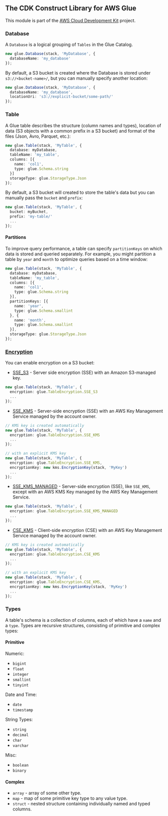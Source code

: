 ## The CDK Construct Library for AWS Glue
This module is part of the [AWS Cloud Development Kit](https://github.com/awslabs/aws-cdk) project.

### Database

A `Database` is a logical grouping of `Tables` in the Glue Catalog.

```ts
new glue.Database(stack, 'MyDatabase', {
  databaseName: 'my_database'
});
```

By default, a S3 bucket is created where the Database is stored under  `s3://<bucket-name>/`, but you can manually specify another location:

```ts
new glue.Database(stack, 'MyDatabase', {
  databaseName: 'my_database',
  locationUri: 's3://explicit-bucket/some-path/'
});
```

### Table

A Glue table describes the structure (column names and types), location of data (S3 objects with a common prefix in a S3 bucket) and format of the files (Json, Avro, Parquet, etc.):

```ts
new glue.Table(stack, 'MyTable', {
  database: myDatabase,
  tableName: 'my_table',
  columns: [{
    name: 'col1',
    type: glue.Schema.string
  }]
  storageType: glue.StorageType.Json
});
```

By default, a S3 bucket will created to store the table's data but you can manually pass the `bucket` and `prefix`:

```ts
new glue.Table(stack, 'MyTable', {
  bucket: myBucket,
  prefix: 'my-table/'
  ...
});
```

#### Partitions

To improve query performance, a table can specify `partitionKeys` on which data is stored and queried separately. For example, you might partition a table by `year` and `month` to optimize queries based on a time window:

```ts
new glue.Table(stack, 'MyTable', {
  database: myDatabase,
  tableName: 'my_table',
  columns: [{
    name: 'col1',
    type: glue.Schema.string
  }],
  partitionKeys: [{
    name: 'year',
    type: glue.Schema.smallint
  }, {
    name: 'month',
    type: glue.Schema.smallint
  }],
  storageType: glue.StorageType.Json
});
```

### [Encryption](https://docs.aws.amazon.com/athena/latest/ug/encryption.html)

You can enable encryption on a S3 bucket:
* [SSE_S3](https://docs.aws.amazon.com/AmazonS3/latest/dev/UsingServerSideEncryption.html) - Server side encryption (SSE) with an Amazon S3-managed key.
```ts
new glue.Table(stack, 'MyTable', {
  encryption: glue.TableEncryption.SSE_S3
  ...
});
```
* [SSE_KMS](https://docs.aws.amazon.com/AmazonS3/latest/dev/UsingKMSEncryption.html) - Server-side encryption (SSE) with an AWS Key Management Service managed by the account owner.

```ts
// KMS key is created automatically
new glue.Table(stack, 'MyTable', {
  encryption: glue.TableEncryption.SSE_KMS
  ...
});

// with an explicit KMS key
new glue.Table(stack, 'MyTable', {
  encryption: glue.TableEncryption.SSE_KMS,
  encryptionKey: new kms.EncryptionKey(stack, 'MyKey')
  ...
});
```
* [SSE_KMS_MANAGED](https://docs.aws.amazon.com/AmazonS3/latest/dev/UsingKMSEncryption.html) - Server-side encryption (SSE), like `SSE_KMS`, except with an AWS KMS Key managed by the AWS Key Management Service.
```ts
new glue.Table(stack, 'MyTable', {
  encryption: glue.TableEncryption.SSE_KMS_MANAGED
  ...
});
```
* [CSE_KMS](https://docs.aws.amazon.com/AmazonS3/latest/dev/UsingClientSideEncryption.html#client-side-encryption-kms-managed-master-key-intro) - Client-side encryption (CSE) with an AWS Key Management Service managed by the account owner.
```ts
// KMS key is created automatically
new glue.Table(stack, 'MyTable', {
  encryption: glue.TableEncryption.CSE_KMS
  ...
});

// with an explicit KMS key
new glue.Table(stack, 'MyTable', {
  encryption: glue.TableEncryption.CSE_KMS,
  encryptionKey: new kms.EncryptionKey(stack, 'MyKey')
  ...
});
```

### Types

A table's schema is a collection of columns, each of which have a `name` and a `type`. Types are recursive structures, consisting of primitive and complex types:

#### Primitive

Numeric:
* `bigint`
* `float`
* `integer`
* `smallint`
* `tinyint`

Date and Time:
* `date`
* `timestamp`

String Types:

* `string`
* `decimal`
* `char`
* `varchar`

Misc:
* `boolean`
* `binary`

#### Complex

* `array` - array of some other type.
* `map` - map of some primitive key type to any value type.
* `struct` - nested structure containing individually named and typed columns.
